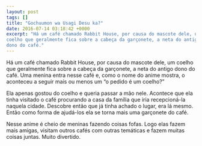 ```yaml
---
layout: post
tags: []
title: "Gochuumon wa Usagi Desu ka?"
date: 2016-07-14 03:18:42 +0000
excerpt: "Há um café chamado Rabbit House, por causa do mascote dele, um
coelho que geralmente fica sobre a cabeça da garçonete, a neta do antigo
dono do café."
---
```


Há um café chamado Rabbit House, por causa do mascote dele, um coelho que
geralmente fica sobre a cabeça da garçonete, a neta do antigo dono do café.
Uma menina entra nesse café e, como o nome do anime mostra, o aconteceu a
seguir mais ou menos um “o pedido é um coelho?”

Ela apenas gostou do coelho e queria passar a mão nele. Acontece que ela
tinha visitado o café procurando a casa da família que iria recepcioná-la
naquela cidade. Descobre então que já tinha achado o lugar, era lá mesmo.
Então como forma de ajudá-los ela se torna mais uma garçonete do café.

Nesse anime é cheio de meninas fazendo coisas fofas. Logo elas fazem mais
amigas, visitam outros cafés com outras temáticas e fazem muitas coisas
juntas. Muito divertido.
